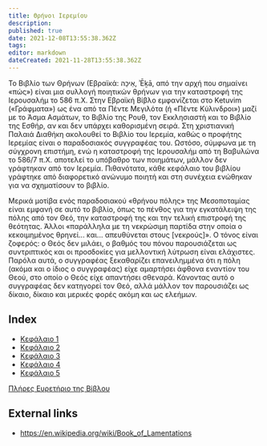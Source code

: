```yaml
---
title: Θρήνοι Ιερεμίου
description: 
published: true
date: 2021-12-08T13:55:38.362Z
tags: 
editor: markdown
dateCreated: 2021-11-28T13:55:38.362Z
---
```


Το Βιβλίο των Θρήνων (Εβραϊκά: אֵיכָה, ʾĒḵā, από την αρχή που σημαίνει «πώς») είναι μια συλλογή ποιητικών θρήνων για την καταστροφή της Ιερουσαλήμ το 586 π.Χ. Στην Εβραϊκή Βίβλο εμφανίζεται στο Ketuvim («Γράφματα») ως ένα από τα Πέντε Μεγιλότα (ή «Πέντε Κύλινδροι») μαζί με το Άσμα Ασμάτων, το Βιβλίο της Ρουθ, τον Εκκλησιαστή και το Βιβλίο της Εσθήρ, αν και δεν υπάρχει καθορισμένη σειρά. Στη χριστιανική Παλαιά Διαθήκη ακολουθεί το Βιβλίο του Ιερεμία, καθώς ο προφήτης Ιερεμίας είναι ο παραδοσιακός συγγραφέας του. Ωστόσο, σύμφωνα με τη σύγχρονη επιστήμη, ενώ η καταστροφή της Ιερουσαλήμ από τη Βαβυλώνα το 586/7 π.Χ. αποτελεί το υπόβαθρο των ποιημάτων, μάλλον δεν γράφτηκαν από τον Ιερεμία. Πιθανότατα, κάθε κεφάλαιο του βιβλίου γράφτηκε από διαφορετικό ανώνυμο ποιητή και στη συνέχεια ενώθηκαν για να σχηματίσουν το βιβλίο.

Μερικά μοτίβα ενός παραδοσιακού «θρήνου πόλης» της Μεσοποταμίας είναι εμφανή σε αυτό το βιβλίο, όπως το πένθος για την εγκατάλειψη της πόλης από τον Θεό, την καταστροφή της και την τελική επιστροφή της θεότητας. Άλλοι «παράλληλα με τη νεκρώσιμη παρτίδα στην οποία ο κεκοιμημένος θρηνεί... και... απευθύνεται στους [νεκρούς]». Ο τόνος είναι ζοφερός: ο Θεός δεν μιλάει, ο βαθμός του πόνου παρουσιάζεται ως συντριπτικός και οι προσδοκίες για μελλοντική λύτρωση είναι ελάχιστες. Παρόλα αυτά, ο συγγραφέας ξεκαθαρίζει επανειλημμένα ότι η πόλη (ακόμα και ο ίδιος ο συγγραφέας) είχε αμαρτήσει άφθονα εναντίον του Θεού, στο οποίο ο Θεός είχε απαντήσει σθεναρά. Κάνοντας αυτό ο συγγραφέας δεν κατηγορεί τον Θεό, αλλά μάλλον τον παρουσιάζει ως δίκαιο, δίκαιο και μερικές φορές ακόμη και ως ελεήμων.

## Index

- [Κεφάλαιο 1](/el/Bible/Lamentations/1)
- [Κεφάλαιο 2](/el/Bible/Lamentations/2)
- [Κεφάλαιο 3](/el/Bible/Lamentations/3)
- [Κεφάλαιο 4](/el/Bible/Lamentations/4)
- [Κεφάλαιο 5](/el/Bible/Lamentations/5)



[Πλήρες Ευρετήριο της Βίβλου](/el/index/bible)


## External links

- https://en.wikipedia.org/wiki/Book_of_Lamentations